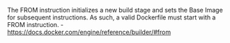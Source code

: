 The FROM instruction initializes a new build stage and sets the Base Image for subsequent instructions. As such, a valid Dockerfile must start with a FROM instruction. - https://docs.docker.com/engine/reference/builder/#from
